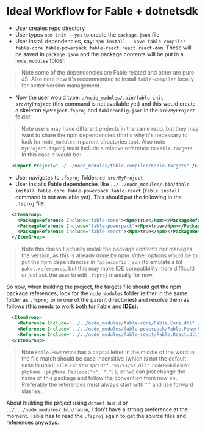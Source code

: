 # Ideal Workflow for Fable + dotnetsdk

- User creates repo directory
- User types `npm init --yes` to create the `package.json` file
- User install dependencies, say: `npm install --save fable-compiler fable-core fable-powerpack fable-react react react-dom`. These will be saved in `package.json` and the package contents will be put in a `node_modules` folder.

> Note some of the dependencies are Fable related and other are pure JS. Also note now it's recommended to install `fable-compiler` locally for better version management.

- Now the user would type: `./node_modules/.bin/fable init src/MyProject` (this command is not available yet) and this would create a skeleton `MyProject.fsproj` and `fableconfig.json` in the `src/MyProject` folder.

> Note users may have different projects in the same repo, but they may want to share the npm dependencies (that's why it's necessary to look for `node_modules` in parent directories too). Also note `MyProject.fsproj` must include a relative reference to `Fable.targets`. In this case it would be:

```xml
  <Import Project="../../node_modules/fable-compiler/Fable.targets" />
```

- User navigates to `.fsproj` folder: `cd src/MyProject`
- User installs Fable dependencies like `../../node_modules/.bin/fable install fable-core fable-powerpack fable-react` (`fable install` command is not available yet). This should put the following in the `.fsproj` file:

```xml
  <ItemGroup>
    <PackageReference Include="fable-core"><Npm>true</Npm></PackageReference>
    <PackageReference Include="fable-powerpack"><Npm>true</Npm></PackageReference>
    <PackageReference Include="fable-react"><Npm>true</Npm></PackageReference>
  </ItemGroup>
```

> Note this doesn't actually install the package contents nor manages the version, as this is already done by npm. Other options would be to put the npm dependencies in `fableconfig.json` (to emulate a bit `paket.references`, but this may make IDE compatibility more difficult) or just ask the user to edit `.fsproj` manually for now.

So now, when building the project, the targets file should get the npm package references, look for the `node_modules` folder (either in the same folder as `.fsproj` or in one of the parent directories) and resolve them as follows (this needs to work both for Fable and **IDEs**):

```xml
  <ItemGroup>
    <Reference Include="../../node_modules/fable-core/Fable.Core.dll" />
    <Reference Include="../../node_modules/fable-powerpack/Fable.PowerPack.dll" />
    <Reference Include="../../node_modules/fable-react/Fable.React.dll" />
  </ItemGroup>
```

> Note `Fable.PowerPack` has a capital letter in the middle of the word to the file match should be case insensitive (which is not the default case in unix): `File.Exists(sprintf "%s/%s/%s.dll" nodeModulesDir pkgName (pkgName.Replace("+", "."))`, or we can just change the name of this package and follow the convention from now on. Preferably the references must always start with "." and use forward slashes.

About building the project using `dotnet build` or `../.../node_modules/.bin/fable`, I don't have a strong preference at the moment. Fable has to read the `.fsproj` again to get the source files and references anyways.
